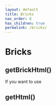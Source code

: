 ```yaml
---
layout: default
title: Bricks 
nav_order: 6
has_children: true
permalink: /bricks/
---
```


# Bricks

## getBrickHtml()
If you want to use 

## getHtml()
